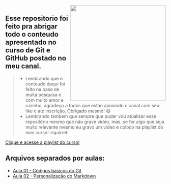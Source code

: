 <img src="https://i.imgur.com/qngJv3q.png" align="right" width="300">
<h2>Esse repositorio foi feito pra abrigar todo o conteudo apresentado no curso de Git e GitHub postado no meu canal.</h2>

> * Lembrando que o conteudo daqui foi feito na base de muita pesquisa e com muito amor e carinho, agradeço a todos que estão apoiando o canal com seu like e até inscrição, Obrigado mesmo! :smile:  
> * Lembrando tambem que sempre que puder vou atualizar esse repositório mesmo que não grave video, mas, se for algo que seja muito relevante 
    mesmo eu gravo um video e coloco na playlist do mini curso! :squirrel:  

[Clique e acesse a playlist do curso!](https://www.youtube.com/playlist?list=PLBwyuonjf0zxFSRZWw9XVL08JOQoqYUBy)

## Arquivos separados por aulas:
 - [Aula 01 - Códigos básicos do Git](https://github.com/CalebeEvangelista/CursoDeGitHub/blob/main/Codigos%20das%20aulas/Codigos-aula-01.md) 
 - [Aula 02 - Personalização do Markdown](https://github.com/CalebeEvangelista/CursoDeGitHub/blob/main/Codigos%20das%20aulas/Codigos-aula-02.md)


